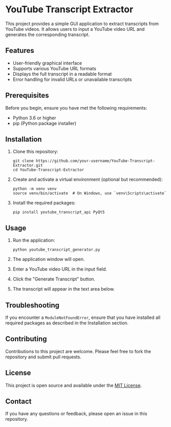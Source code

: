 # YouTube Transcript Extractor

This project provides a simple GUI application to extract transcripts from YouTube videos. It allows users to input a YouTube video URL and generates the corresponding transcript.

## Features

- User-friendly graphical interface
- Supports various YouTube URL formats
- Displays the full transcript in a readable format
- Error handling for invalid URLs or unavailable transcripts

## Prerequisites

Before you begin, ensure you have met the following requirements:

- Python 3.6 or higher
- pip (Python package installer)

## Installation

1. Clone this repository:
   ```
   git clone https://github.com/your-username/YouTube-Transcript-Extractor.git
   cd YouTube-Transcript-Extractor
   ```

2. Create and activate a virtual environment (optional but recommended):
   ```
   python -m venv venv
   source venv/bin/activate  # On Windows, use `venv\Scripts\activate`
   ```

3. Install the required packages:
   ```
   pip install youtube_transcript_api PyQt5
   ```

## Usage

1. Run the application:
   ```
   python youtube_transcript_generator.py
   ```

2. The application window will open.

3. Enter a YouTube video URL in the input field.

4. Click the "Generate Transcript" button.

5. The transcript will appear in the text area below.

## Troubleshooting

If you encounter a `ModuleNotFoundError`, ensure that you have installed all required packages as described in the Installation section.

## Contributing

Contributions to this project are welcome. Please feel free to fork the repository and submit pull requests.

## License

This project is open source and available under the [MIT License](LICENSE).

## Contact

If you have any questions or feedback, please open an issue in this repository.
